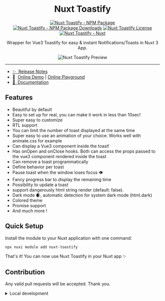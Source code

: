 <h1 align="center">
   Nuxt Toastify
</h1>

<p align="center">
  <a href="https://npmjs.com/package/nuxt-toastify"><img src="https://img.shields.io/npm/v/nuxt-toastify/latest.svg?style=flat&colorA=020420&colorB=00DC82" alt="Nuxt Toastify - NPM Package" /></a>
<a href="https://npmjs.com/package/nuxt-toastify"><img src="https://img.shields.io/npm/dm/nuxt-toastify.svg?style=flat&colorA=020420&colorB=00DC82" alt="Nuxt Toastify - NPM Package Downloads" /></a>
<a href="https://npmjs.com/package/nuxt-toastify"><img src="https://img.shields.io/npm/l/nuxt-toastify.svg?style=flat&colorA=020420&" alt="Nuxt Toastify License" /></a>
<a href="https://nuxt.com"><img src="https://img.shields.io/badge/Nuxt-020420?logo=nuxt.js" alt="Nuxt Toastify - Nuxt" /></a>
</p>

<p align="center">
  Wrapper for Vue3 Toastify for easy & instant Notifications/Toasts in Nuxt 3 App.
</p>

<p align="center">
  <img src="https://user-images.githubusercontent.com/5574267/130804494-a9d2d69c-f170-4576-b2e1-0bb7f13dd92d.gif" alt="Nuxt Toastify Preview" />
</p>

-----
- [✨ &nbsp;Release Notes](/CHANGELOG.md)
- 🏀&nbsp; [Online Demo](https://vue3-toastify.js-bridge.com/) | [Online Playground](https://stackblitz.com/github/modbender/nuxt-toastify?file=playground%2Fapp.vue)
- [📖 &nbsp;Documentation](https://vue3-toastify.js-bridge.com/get-started/introduction.html)

## Features

<!-- Highlight some of the features your module provide here -->
- Beautiful by default
- Easy to set up for real, you can make it work in less than 10sec!
- Super easy to customize
- RTL support
- You can limit the number of toast displayed at the same time
- Super easy to use an animation of your choice. Works well with animate.css for example
- Can display a Vue3 component inside the toast!
- Has onOpen and onClose hooks. Both can access the props passed to the vue3 component rendered inside the toast
- Can remove a toast programmatically
- Define behavior per toast
- Pause toast when the window loses focus 👁
- Fancy progress bar to display the remaining time
- Possibility to update a toast
- support dangerously html string render (default: false).
- Dark mode 🌒, automatic detection for system dark mode (html.dark)
- Colored theme
- Promise support
- And much more !

## Quick Setup

Install the module to your Nuxt application with one command:

```bash
npx nuxi module add nuxt-toastify
```

That's it! You can now use Nuxt Toastify in your Nuxt app ✨


## Contribution
Any valid pull requests will be accepted. Thank you.

<details>
  <summary>Local development</summary>
  
  ```bash
  # Install dependencies
  npm install
  
  # Generate type stubs
  npm run dev:prepare
  
  # Develop with the playground
  npm run dev
  
  # Build the playground
  npm run dev:build
  
  # Run ESLint
  npm run lint
  
  # Run Vitest
  npm run test
  npm run test:watch
  
  # Release new version
  npm run release
  ```

</details>


<!-- Badges -->
[npm-version-src]: https://img.shields.io/npm/v/nuxt-toastify/latest.svg?style=flat&colorA=020420&colorB=00DC82
[npm-version-href]: https://npmjs.com/package/nuxt-toastify

[npm-downloads-src]: https://img.shields.io/npm/dm/nuxt-toastify.svg?style=flat&colorA=020420&colorB=00DC82
[npm-downloads-href]: https://npmjs.com/package/nuxt-toastify

[license-src]: https://img.shields.io/npm/l/nuxt-toastify.svg?style=flat&colorA=020420&colorB=00DC82
[license-href]: https://npmjs.com/package/nuxt-toastify

[nuxt-src]: https://img.shields.io/badge/Nuxt-020420?logo=nuxt.js
[nuxt-href]: https://nuxt.com
